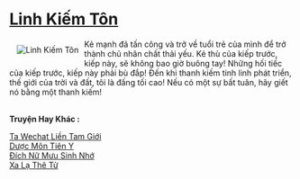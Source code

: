 <a href="https://truyentiki.com/linh-kiem-ton.33506/" title="Linh Kiếm Tôn"><h1>Linh Kiếm Tôn</h1></a><div style="display:table"><img align="right" style="float: left; padding: 10px;" src="https://truyentiki.com/a/img/str/src/33506.jpg" alt="Linh Kiếm Tôn">Kẻ mạnh đã tấn công và trở về tuổi trẻ của mình để trở thành chủ nhân chất thải yếu. Kẻ thù của kiếp trước, kiếp này, sẽ không bao giờ buông tay! Những hối tiếc của kiếp trước, kiếp này phải bù đắp! Đến khi thanh kiếm tinh linh phát triển, thế giới của trời và đất, tôi là đấng tối cao! Nếu có một sự bất tuân, hãy giết nó bằng một thanh kiếm!</div><p><br><b>Truyện Hay Khác :</b></p><a href="https://truyentiki.com/ta-wechat-lien-tam-gioi.33505/" alt="Ta Wechat Liền Tam Giới">Ta Wechat Liền Tam Giới</a><br/><a href="https://github.com/nownovels/top500/tree/master/truyenhay/33948/" alt="Dược Môn Tiên Y">Dược Môn Tiên Y</a><br/><a href="https://github.com/nownovels/top500/tree/master/truyenhay/33912/" alt="Đích Nữ Mưu Sinh Nhớ">Đích Nữ Mưu Sinh Nhớ</a><br/><a href="https://github.com/nownovels/top500/tree/master/truyenhay/33925/" alt="Xa Lạ Thê Tử">Xa Lạ Thê Tử</a><br/>